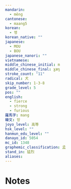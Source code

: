 ```yaml
---
mandarin:
  - měng
cantonese:
  - maang5
korean:
  - 맹
korean_native: ""
japanese:
  - MOU
  - BOU
japanese_nanori: ""
vietnamese:
middle_chinese_initial: m
middle_chinese_final: ɣæŋ
stroke_count: "11"
radical: 犬
skip_number: 1-3-8
grade_level: 5
pos: ""
english:
  - fierce
  - strong
  - furious
羅馬字: mang
韓文: 망
joyo_level: 高等
hsk_level: ""
hanmun_edu_level: ""
danayo_id: 5054
mc_id: 1348
graphemic_classification: 孟
stand_in: 猛烈
aliases:
---
```


# Notes
